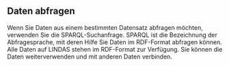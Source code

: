 ## Daten abfragen

Wenn Sie Daten aus einem bestimmten Datensatz abfragen möchten, verwenden Sie die SPARQL-Suchanfrage. SPARQL ist die Bezeichnung der Abfragesprache, mit deren Hilfe Sie Daten im RDF-Format abfragen können. Alle Daten auf LINDAS stehen im RDF-Format zur Verfügung. Sie können die Daten weiterverwenden und mit anderen Daten verbinden.
